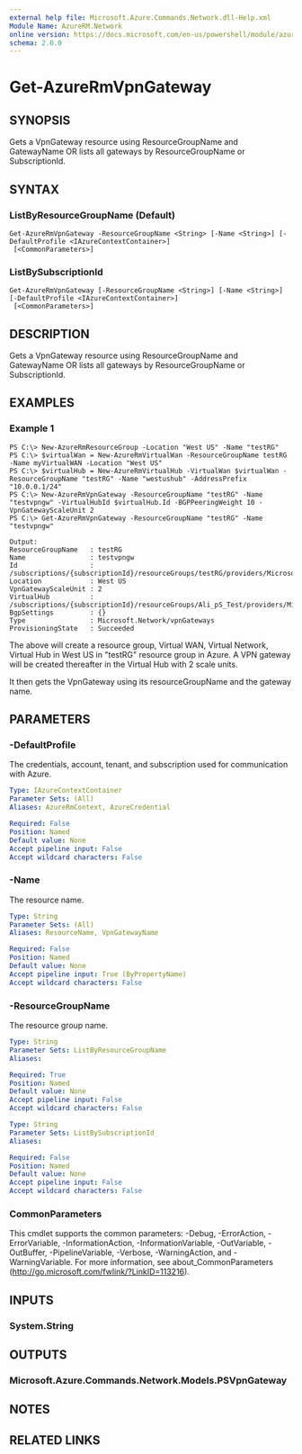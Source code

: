 ```yaml
---
external help file: Microsoft.Azure.Commands.Network.dll-Help.xml
Module Name: AzureRM.Network
online version: https://docs.microsoft.com/en-us/powershell/module/azurerm.network/get-azurermvpngateway
schema: 2.0.0
---
```


# Get-AzureRmVpnGateway

## SYNOPSIS
Gets a VpnGateway resource using ResourceGroupName and GatewayName OR lists all gateways by ResourceGroupName or SubscriptionId.

## SYNTAX

### ListByResourceGroupName (Default)
```
Get-AzureRmVpnGateway -ResourceGroupName <String> [-Name <String>] [-DefaultProfile <IAzureContextContainer>]
 [<CommonParameters>]
```

### ListBySubscriptionId
```
Get-AzureRmVpnGateway [-ResourceGroupName <String>] [-Name <String>] [-DefaultProfile <IAzureContextContainer>]
 [<CommonParameters>]
```

## DESCRIPTION
Gets a VpnGateway resource using ResourceGroupName and GatewayName OR lists all gateways by ResourceGroupName or SubscriptionId.

## EXAMPLES

### Example 1

```
PS C:\> New-AzureRmResourceGroup -Location "West US" -Name "testRG"
PS C:\> $virtualWan = New-AzureRmVirtualWan -ResourceGroupName testRG -Name myVirtualWAN -Location "West US"
PS C:\> $virtualHub = New-AzureRmVirtualHub -VirtualWan $virtualWan -ResourceGroupName "testRG" -Name "westushub" -AddressPrefix "10.0.0.1/24"
PS C:\> New-AzureRmVpnGateway -ResourceGroupName "testRG" -Name "testvpngw" -VirtualHubId $virtualHub.Id -BGPPeeringWeight 10 -VpnGatewayScaleUnit 2
PS C:\> Get-AzureRmVpnGateway -ResourceGroupName "testRG" -Name "testvpngw"

Output:
ResourceGroupName   : testRG
Name                : testvpngw
Id                  : /subscriptions/{subscriptionId}/resourceGroups/testRG/providers/Microsoft.Network/vpnGateways/testvpngw
Location            : West US
VpnGatewayScaleUnit : 2
VirtualHub          : /subscriptions/{subscriptionId}/resourceGroups/Ali_pS_Test/providers/Microsoft.Network/virtualHubs/westushub
BgpSettings         : {}
Type                : Microsoft.Network/vpnGateways
ProvisioningState   : Succeeded

```
The above will create a resource group, Virtual WAN, Virtual Network, Virtual Hub in West US in "testRG" resource group in Azure. 
A VPN gateway will be created thereafter in the Virtual Hub with 2 scale units.

It then gets the VpnGateway using its resourceGroupName and the gateway name.


## PARAMETERS

### -DefaultProfile
The credentials, account, tenant, and subscription used for communication with Azure.

```yaml
Type: IAzureContextContainer
Parameter Sets: (All)
Aliases: AzureRmContext, AzureCredential

Required: False
Position: Named
Default value: None
Accept pipeline input: False
Accept wildcard characters: False
```

### -Name
The resource name.

```yaml
Type: String
Parameter Sets: (All)
Aliases: ResourceName, VpnGatewayName

Required: False
Position: Named
Default value: None
Accept pipeline input: True (ByPropertyName)
Accept wildcard characters: False
```

### -ResourceGroupName
The resource group name.

```yaml
Type: String
Parameter Sets: ListByResourceGroupName
Aliases:

Required: True
Position: Named
Default value: None
Accept pipeline input: False
Accept wildcard characters: False
```

```yaml
Type: String
Parameter Sets: ListBySubscriptionId
Aliases:

Required: False
Position: Named
Default value: None
Accept pipeline input: False
Accept wildcard characters: False
```

### CommonParameters
This cmdlet supports the common parameters: -Debug, -ErrorAction, -ErrorVariable, -InformationAction, -InformationVariable, -OutVariable, -OutBuffer, -PipelineVariable, -Verbose, -WarningAction, and -WarningVariable.
For more information, see about_CommonParameters (http://go.microsoft.com/fwlink/?LinkID=113216).

## INPUTS

### System.String

## OUTPUTS

### Microsoft.Azure.Commands.Network.Models.PSVpnGateway

## NOTES

## RELATED LINKS
